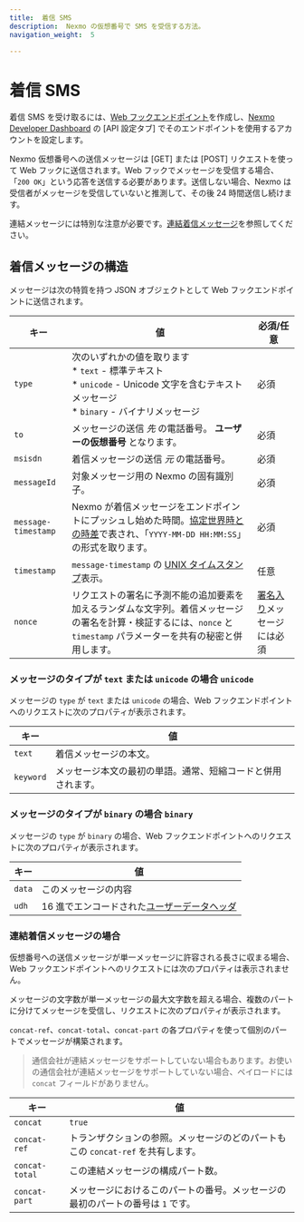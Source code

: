```yaml
---
title:  着信 SMS
description:  Nexmo の仮想番号で SMS を受信する方法。
navigation_weight:  5

---
```



着信 SMS
======

着信 SMS を受け取るには、[Web フックエンドポイント](/concepts/guides/webhooks)を作成し、[Nexmo Developer Dashboard](https://dashboard.nexmo.com/settings) の [API 設定タブ] でそのエンドポイントを使用するアカウントを設定します。

Nexmo 仮想番号への送信メッセージは [GET] または [POST] リクエストを使って Web フックに送信されます。Web フックでメッセージを受信する場合、「`200 OK`」という応答を送信する必要があります。送信しない場合、Nexmo は受信者がメッセージを受信していないと推測して、その後 24 時間送信し続けます。

連結メッセージには特別な注意が必要です。[連結着信メッセージ](#for-concatenated-inbound-messages)を参照してください。

着信メッセージの構造
----------

メッセージは次の特質を持つ JSON オブジェクトとして Web フックエンドポイントに送信されます。

キー | 値 | 必須/任意
--|--|--
`type` | 次のいずれかの値を取ります </br> * `text` - 標準テキスト </br> * `unicode` - Unicode 文字を含むテキストメッセージ </br> * `binary` - バイナリメッセージ | 必須 
`to` | メッセージの送信 *先* の電話番号。 **ユーザーの仮想番号** となります。|必須 
`msisdn` | 着信メッセージの送信 *元* の電話番号。| 必須 
`messageId` | 対象メッセージ用の Nexmo の固有識別子。|必須
`message-timestamp` | Nexmo が着信メッセージをエンドポイントにプッシュし始めた時間。[協定世界時との時差](https://en.wikipedia.org/wiki/UTC%C2%B100:00)で表され、「`YYYY-MM-DD HH:MM:SS`」の形式を取ります。|必須 
`timestamp` | `message-timestamp` の [UNIX タイムスタンプ](https://www.unixtimestamp.com/)表示。| 任意 
`nonce` | リクエストの署名に予測不能の追加要素を加えるランダムな文字列。着信メッセージの署名を計算・検証するには、`nonce` と `timestamp` パラメーターを共有の秘密と併用します。| [署名入り](/concepts/guides/signing-messages)メッセージには必須

### メッセージのタイプが `text` または <code translate="no">unicode</code> の場合 `unicode`

メッセージの `type` が `text` または `unicode` の場合、Web フックエンドポイントへのリクエストに次のプロパティが表示されます。

キー | 値
-- | --
`text` | 着信メッセージの本文。
`keyword` | メッセージ本文の最初の単語。通常、短縮コードと併用されます。

### メッセージのタイプが <code translate="no">binary</code> の場合 `binary`

メッセージの `type` が `binary` の場合、Web フックエンドポイントへのリクエストに次のプロパティが表示されます。

キー |値
-- | --
`data` | このメッセージの内容
`udh` | 16 進でエンコードされた[ユーザーデータヘッダ](https://en.wikipedia.org/wiki/User_Data_Header)

### 連結着信メッセージの場合

仮想番号への送信メッセージが単一メッセージに許容される長さに収まる場合、Web フックエンドポイントへのリクエストには次のプロパティは表示されません。

メッセージの文字数が単一メッセージの最大文字数を超える場合、複数のパートに分けてメッセージを受信し、リクエストに次のプロパティが表示されます。

`concat-ref`、`concat-total`、`concat-part` の各プロパティを使って個別のパートでメッセージが構築されます。

> 通信会社が連結メッセージをサポートしていない場合もあります。お使いの通信会社が連結メッセージをサポートしていない場合、ペイロードには `concat` フィールドがありません。

キー | 値
-- | --
`concat` | `true`
`concat-ref` | トランザクションの参照。メッセージのどのパートもこの `concat-ref` を共有します。
`concat-total` | この連結メッセージの構成パート数。
`concat-part` | メッセージにおけるこのパートの番号。メッセージの最初のパートの番号は `1` です。

